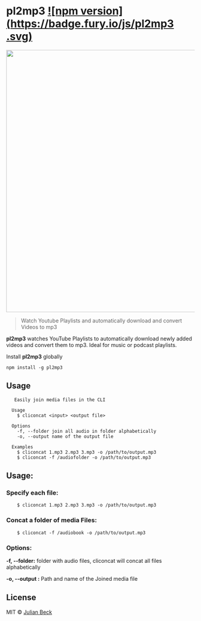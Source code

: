 
# pl2mp3  [![npm version](https://badge.fury.io/js/pl2mp3 .svg)](https://badge.fury.io/js/pl2mp3 )
<p >
  <img width="700" src="https://rawcdn.githack.com/jufabeck2202/cliconcat/c0d161db214b84e279c5dc29acecaf7f64337150/cliconcat.svg">
</p>

>  Watch Youtube Playlists and automatically download and convert Videos to mp3

**pl2mp3** watches YouTube Playlists to automatically download newly added videos and convert them to mp3. Ideal for music or podcast playlists. 

Install **pl2mp3** globally

```shell
npm install -g pl2mp3
```
## Usage
```shell
   Easily join media files in the CLI

  Usage
    $ cliconcat <input> <output file>
 
  Options
    -f, --folder join all audio in folder alphabetically
    -o, --output name of the output file
 
  Examples
    $ cliconcat 1.mp3 2.mp3 3.mp3 -o /path/to/output.mp3
    $ cliconcat -f /audiofolder -o /path/to/output.mp3 
```
## Usage: 
### Specify each file:
```shell
    $ cliconcat 1.mp3 2.mp3 3.mp3 -o /path/to/output.mp3
```
### Concat a folder of media Files:
```shell
    $ cliconcat -f /audiobook -o /path/to/output.mp3 
```
### Options:
**-f, --folder:** folder with audio files, cliconcat will concat all files alphabetically

**-o, --output :** Path and name of the Joined media file

## License

MIT © [Julian Beck](https://github.com/jufabeck2202)